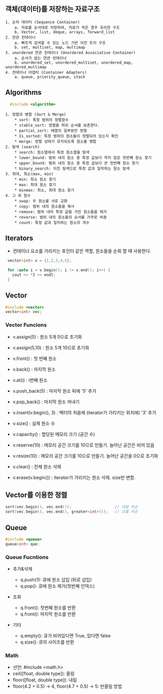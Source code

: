 ## 객체(데이터)를 저장하는 자료구조
	1. 순차 데이터 (Sequence Container)
		a. 자료를 순서대로 저장하여, 자료가 적은 경우 유리한 구조
		b. Vector, list, deque, arrays, forward_list
	2. 연관 컨테이너
		a. 빠르게 검색할 수 있는 노드 기반 이진 트리 구조
		b. set, multiset, map, multimap
	3. unordered 연관 컨테이너 (Unordered Associative Container)
		a. 순서가 없는 연관 컨테이너
		b. unordered_set, unordered_multiset, unordered_map, unordered_multimap
	4. 컨테이너 어댑터 (Container Adapters)
		a. queue, priority_queue, stack

## Algorithms
  ```cpp
    #include <algorithm>
  ```
	1. 정렬과 병합 (Sort & Merge)
		* sort: 특정 범위의 정렬함수
		* stable_sort: 정렬을 하되 순서를 보존한다.
		* partial_sort: 배열의 일부분만 정렬
		* Is_sorted: 특정 범위의 원소들이 정렬되어 있는지 확인
		* merge: 정렬 상태가 유지되도록 원소를 병합
	2. 탐색 (search)
		* search: 원소열에서 특정 원소열을 탐색
		* lower_bound: 범위 내의 원소 중 특정 값보다 작지 않은 첫번째 원소 찾기
		* upper_bound: 범위 내의 원소 중 특정 값보다 큰 첫번째 원소 찾기
		* binary_search: 이진 탐색으로 특정 값과 일치하는 원소 탐색
	3. 최대, 최소(max, min)
		* min: 최소 원소 찾기
		* max: 최대 원소 찾기
		* minmax: 최소, 최대 원소 찾기
	4. 그 외 함수
		* swap: 두 원소를 서로 교환
		* copy: 범위 내의 원소들을 복사
		* remove: 범위 내의 특정 값을 가진 원소들을 제거
		* reverse: 범위 내의 원소들의 순서를 거꾸로 바꿈
		* count: 특정 값과 일치하는 원소의 개수
## Iterators
  * 컨테이너 요소를 가리키는 포인터 같은 역할, 원소들을 순회 할 때 사용한다.
  ```cpp
   vector<int> v = {1,2,3,4,5};
   
   for (auto i = v.begin(); i != v.end(); i++) {
     cout << *I << endl;
   }
  ```
  
## Vector
  ```cpp
  #include <vector>
  vector<int> vec;
  ```
### Vector Funcions
  * v.assign(5) : 원소 5개 0으로 초기화
  * v.assign(5,10) : 원소 5개 10으로 초기화

  * v.front() : 첫 번째 원소
  * v.back() : 마지막 원소
  * v.at(i) : i번째 원소

  * v.push_back(5) : 마지막 원소 뒤에 '5' 추가
  * v.pop_back() : 마지막 원소 꺼내기
  * v.insert(v.begin(), 3) : 벡터의 처음에 (iterator가 가리키는 위치에) '3' 추가

  * v.size() : 실제 원소 수
  * v.capacity() : 할당된 메모리 크기 (공간 수)
  * v.reserve(10) : 메모리 공간 크기를 10으로 만들기. 늘어난 공간은 비어 있음
  * v.resize(10) : 메모리 공간 크기를 10으로 만들기. 늘어난 공간을 0으로 초기화

  * v.clear() : 전체 원소 삭제
  * v.erase(v.begin()) : iterator가 가리키는 원소 삭제. size만 변함.
  
## Vector를 이용한 정렬
  ```cpp
  sort(vec.begin(), vec.end());                   // 내림 차순
  sort(vec.begin(), vec.end(), greater<int>());   // 오름 차순
  ```
## Queue
```cpp
#include <queue>
queue<int> que;
```

### Queue Fucntions
  * 추가&삭제
  	* q.push(1): 큐에 원소 삽입 (뒤로 삽입)
	* q.pop(): 큐에 원소 제거(첫번째 인덱스)
  
  * 조회
	* q.front(): 첫번째 원소를 반환
	* q.front(): 마지막 원소를 반환
    
  * 기타
  	* q.empty(): 큐가 비어있다면 True, 있다면 false
	* q.size(): 큐의 사이즈를 반환
### Math
  * 선언: #include <math.h>
  * ceil([float, double type]): 올림
  * floor([float, double type]): 내림
  * floor(4.2 + 0.5) -> 4, floor(4.7 + 0.5) -> 5: 반올림 방법

